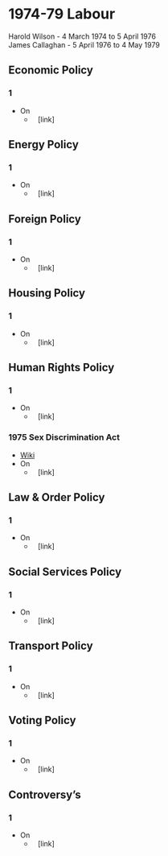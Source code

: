 # 1974-79 Labour
Harold Wilson - 4 March 1974 to 5 April 1976  
James Callaghan - 5 April 1976 to 4 May 1979  
## Economic Policy
### 1
- On
    - ` ` [link]
## Energy Policy
### 1
- On
    - ` ` [link]
## Foreign Policy
### 1
- On
    - ` ` [link]
## Housing Policy
### 1
- On
    - ` ` [link]
## Human Rights Policy
### 1
- On
    - ` ` [link]
### 1975 Sex Discrimination Act
- [Wiki](https://en.wikipedia.org/wiki/Sex_Discrimination_Act_1975)
- On
    - ` ` [link]
## Law & Order Policy
### 1
- On
    - ` ` [link]
## Social Services Policy
### 1
- On
    - ` ` [link]
## Transport Policy
### 1
- On
    - ` ` [link]
## Voting Policy
### 1
- On
    - ` ` [link]
## Controversy’s
### 1
- On
    - ` ` [link]